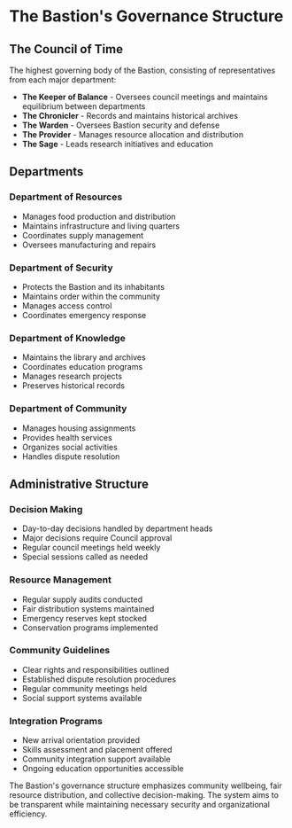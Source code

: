 # The Bastion's Governance Structure

## The Council of Time
The highest governing body of the Bastion, consisting of representatives from each major department:

- **The Keeper of Balance** - Oversees council meetings and maintains equilibrium between departments
- **The Chronicler** - Records and maintains historical archives
- **The Warden** - Oversees Bastion security and defense
- **The Provider** - Manages resource allocation and distribution
- **The Sage** - Leads research initiatives and education

## Departments

### Department of Resources
- Manages food production and distribution
- Maintains infrastructure and living quarters
- Coordinates supply management
- Oversees manufacturing and repairs

### Department of Security 
- Protects the Bastion and its inhabitants
- Maintains order within the community
- Manages access control
- Coordinates emergency response

### Department of Knowledge
- Maintains the library and archives
- Coordinates education programs
- Manages research projects
- Preserves historical records

### Department of Community
- Manages housing assignments
- Provides health services
- Organizes social activities 
- Handles dispute resolution

## Administrative Structure

### Decision Making
- Day-to-day decisions handled by department heads
- Major decisions require Council approval
- Regular council meetings held weekly
- Special sessions called as needed

### Resource Management
- Regular supply audits conducted
- Fair distribution systems maintained
- Emergency reserves kept stocked
- Conservation programs implemented

### Community Guidelines
- Clear rights and responsibilities outlined
- Established dispute resolution procedures
- Regular community meetings held
- Social support systems available

### Integration Programs
- New arrival orientation provided
- Skills assessment and placement offered
- Community integration support available
- Ongoing education opportunities accessible

The Bastion's governance structure emphasizes community wellbeing, fair resource distribution, and collective decision-making. The system aims to be transparent while maintaining necessary security and organizational efficiency.